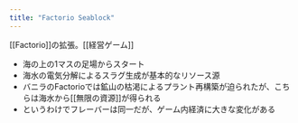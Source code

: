 ```yaml
---
title: "Factorio Seablock"
---
```


[[Factorio]]の拡張。[[経営ゲーム]]
- 海の上の1マスの足場からスタート
- 海水の電気分解によるスラグ生成が基本的なリソース源
- バニラのFactorioでは鉱山の枯渇によるプラント再構築が迫られたが、こちらは海水から[[無限の資源]]が得られる
- というわけでフレーバーは同一だが、ゲーム内経済に大きな変化がある

